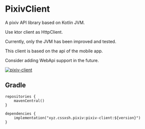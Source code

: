 # PixivClient

A pixiv API library based on Kotlin JVM.

Use ktor client as HttpClient.

Currently, only the JVM has been improved and tested.

This client is based on the api of the mobile app.

Consider adding WebApi support in the future.

[![pixiv-client](https://img.shields.io/maven-central/v/xyz.cssxsh.pixiv/pixiv-client)](https://search.maven.org/artifact/xyz.cssxsh.pixiv/pixiv-client)

## Gradle

```
repositories {
    mavenCentral()
}

dependencies {
    implementation("xyz.cssxsh.pixiv:pixiv-client:${version}")
}
```